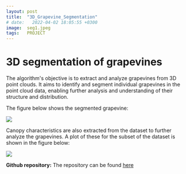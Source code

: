 ```yaml
---
layout: post
title:  "3D_Grapevine_Segmentation"
# date:   2022-04-02 18:05:55 +0300
image:  seg1.jpeg
tags:   PROJECT
---
```



# 3D segmentation of grapevines

The algorithm's objective is to extract and analyze grapevines from 3D point clouds. It aims to identify and segment individual grapevines in the point cloud data, enabling further analysis and understanding of their structure and distribution.

The figure below shows the segmented grapevine:

<img src="https://raw.githubusercontent.com/ananyaverma2/3D_Grapevine_Segmentation/main/images/all_dataset_segmentation.png">

Canopy characteristics are also extracted from the dataset to further analyze the grapevines. A plot of these for the subset of the dataset is shown in the figure below:

<img src="https://raw.githubusercontent.com/ananyaverma2/3D_Grapevine_Segmentation/main/canopy_characteristics.png">


**Github repository:** The repository can be found [here](https://github.com/ananyaverma2/3D_Grapevine_Segmentation)